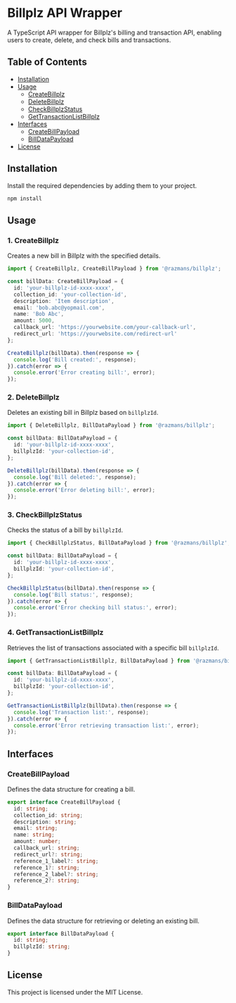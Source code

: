 # Billplz API Wrapper

A TypeScript API wrapper for Billplz's billing and transaction API, enabling users to create, delete, and check bills and transactions.

## Table of Contents
- [Installation](#installation)
- [Usage](#usage)
  - [CreateBillplz](#createbillplz)
  - [DeleteBillplz](#deletebillplz)
  - [CheckBillplzStatus](#checkbillplzstatus)
  - [GetTransactionListBillplz](#gettransactionlistbillplz)
- [Interfaces](#interfaces)
  - [CreateBillPayload](#createbillpayload)
  - [BillDataPayload](#billdatapayload)
- [License](#license)

## Installation

Install the required dependencies by adding them to your project.

```bash
npm install
```

## Usage

### 1. CreateBillplz

Creates a new bill in Billplz with the specified details.

```typescript
import { CreateBillplz, CreateBillPayload } from '@razmans/billplz';

const billData: CreateBillPayload = {
  id: 'your-billplz-id-xxxx-xxxx',
  collection_id: 'your-collection-id',
  description: 'Item description',
  email: 'bob.abc@yopmail.com',
  name: 'Bob Abc',
  amount: 5000,
  callback_url: 'https://yourwebsite.com/your-callback-url',
  redirect_url: 'https://yourwebsite.com/redirect-url'
};

CreateBillplz(billData).then(response => {
  console.log('Bill created:', response);
}).catch(error => {
  console.error('Error creating bill:', error);
});
```

### 2. DeleteBillplz

Deletes an existing bill in Billplz based on `billplzId`.

```typescript
import { DeleteBillplz, BillDataPayload } from '@razmans/billplz';

const billData: BillDataPayload = {
  id: 'your-billplz-id-xxxx-xxxx',
  billplzId: 'your-collection-id',
};

DeleteBillplz(billData).then(response => {
  console.log('Bill deleted:', response);
}).catch(error => {
  console.error('Error deleting bill:', error);
});
```

### 3. CheckBillplzStatus

Checks the status of a bill by `billplzId`.

```typescript
import { CheckBillplzStatus, BillDataPayload } from '@razmans/billplz';

const billData: BillDataPayload = {
  id: 'your-billplz-id-xxxx-xxxx',
  billplzId: 'your-collection-id',
};

CheckBillplzStatus(billData).then(response => {
  console.log('Bill status:', response);
}).catch(error => {
  console.error('Error checking bill status:', error);
});
```

### 4. GetTransactionListBillplz

Retrieves the list of transactions associated with a specific bill `billplzId`.

```typescript
import { GetTransactionListBillplz, BillDataPayload } from '@razmans/billplz';

const billData: BillDataPayload = {
  id: 'your-billplz-id-xxxx-xxxx',
  billplzId: 'your-collection-id',
};

GetTransactionListBillplz(billData).then(response => {
  console.log('Transaction list:', response);
}).catch(error => {
  console.error('Error retrieving transaction list:', error);
});
```

## Interfaces

### CreateBillPayload

Defines the data structure for creating a bill.

```typescript
export interface CreateBillPayload {
  id: string;
  collection_id: string;
  description: string;
  email: string;
  name: string;
  amount: number;
  callback_url: string;
  redirect_url?: string;
  reference_1_label?: string;
  reference_1?: string;
  reference_2_label?: string;
  reference_2?: string;
}
```

### BillDataPayload

Defines the data structure for retrieving or deleting an existing bill.

```typescript
export interface BillDataPayload {
  id: string;
  billplzId: string;
}
```

## License

This project is licensed under the MIT License.
